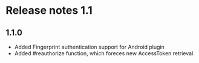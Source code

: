 # Release notes 1.1

## 1.1.0
* Added Fingerprint authentication support for Android plugin
* Added #reauthorize function, which foreces new AccessToken retrieval

